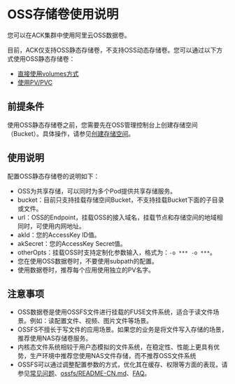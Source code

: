 # OSS存储卷使用说明

您可以在ACK集群中使用阿里云OSS数据卷。

目前，ACK仅支持OSS静态存储卷，不支持OSS动态存储卷。您可以通过以下方式使用OSS静态存储卷：

-   [直接使用volumes方式](/intl.zh-CN/Kubernetes集群用户指南/存储管理-Flexvolume/OSS储存卷/使用OSS静态卷.md)
-   [使用PV/PVC](/intl.zh-CN/Kubernetes集群用户指南/存储管理-Flexvolume/OSS储存卷/使用OSS静态卷.md)

## 前提条件

使用OSS静态存储卷之前，您需要先在OSS管理控制台上创建存储空间（Bucket）。具体操作，请参见[创建存储空间](/intl.zh-CN/快速入门/控制台快速入门/创建存储空间.md)。

## 使用说明

配置OSS静态存储卷的说明如下：

-   OSS为共享存储，可以同时为多个Pod提供共享存储服务。
-   bucket：目前只支持挂载存储空间Bucket，不支持挂载Bucket下面的子目录或文件。
-   url：OSS的Endpoint，挂载OSS的接入域名，挂载节点和存储空间的地域相同时，可使用内网地址。
-   akId：您的AccessKey ID值。
-   akSecret：您的AccessKey Secret值。
-   otherOpts：挂载OSS时支持定制化参数输入，格式为：`-o *** -o ***`。
-   您在使用OSS数据卷时，不要使用subpath的配置。
-   使用数据卷时，推荐每个应用使用独立的PV名字。

## 注意事项

-   OSS数据卷是使用OSSFS文件进行挂载的FUSE文件系统，适合于读文件场景。例如：读配置文件、视频、图片文件等场景。
-   OSSFS不擅长于写文件的应用场景。如果您的业务是将文件写入存储的场景，推荐使用NAS存储卷服务。
-   内核态文件系统相较于用户态模拟的文件系统，在稳定性、性能上更具有优势，生产环境中推荐您使用NAS文件存储，而不推荐OSS文件系统
-   OSSFS可以通过调整配置参数的方式，优化其在缓存、权限等方面的表现，请参见[常见问题](/intl.zh-CN/常用工具/ossfs/常见问题.md)、[ossfs/README-CN.md](https://github.com/aliyun/ossfs/blob/master/README-CN.md)、[FAQ](https://github.com/aliyun/ossfs/wiki/FAQ)。

